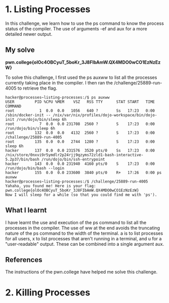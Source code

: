 # 1. Listing Processes
In this challenge, we learn how to use the ps command to know the process status of the compiler. The use of arguments -ef and aux for a more detailed newer output.

## My solve
**pwn.college{olOc4OBCyuT_5boKr_3J8FIbAmW.QX4MDO0wCO1EzNzEzW}**

To solve this challenge, I first used the ps auxww to list all the processes currently taking place in the compiler. I then ran the /challenge/25889-run-4005 to retrieve the flag.

```
hacker@processes~listing-processes:/$ ps auxww
USER         PID %CPU %MEM    VSZ   RSS TTY      STAT START   TIME COMMAND
root           1  0.0  0.0   1056   640 ?        Ss   17:23   0:00 /sbin/docker-init -- /nix/var/nix/profiles/dojo-workspace/bin/dojo-init /run/dojo/bin/sleep 6h
root           7  0.0  0.0 231708  2560 ?        S    17:23   0:00 /run/dojo/bin/sleep 6h
root         132  0.0  0.0   4132  2560 ?        S    17:23   0:00 /challenge/25889-run-4005
root         135  0.0  0.0   2744  1280 ?        S    17:23   0:00 sleep 6h
hacker       137  0.0  0.0 231576  3520 pts/0    Ss   17:23   0:00 /nix/store/0nxvi9r5ymdlr2p24rjj9qzyms72zld1-bash-interactive-5.2p37/bin/bash /run/dojo/bin/ssh-entrypoint
hacker       143  0.0  0.0 231940  4160 pts/0    S    17:23   0:00 /run/dojo/bin/bash --login
hacker       155  0.0  0.0 233600  3840 pts/0    R+   17:26   0:00 ps auxww
hacker@processes~listing-processes:/$ /challenge/25889-run-4005
Yahaha, you found me! Here is your flag:
pwn.college{olOc4OBCyuT_5boKr_3J8FIbAmW.QX4MDO0wCO1EzNzEzW}
Now I will sleep for a while (so that you could find me with 'ps').
```

## What I learnt
I have learnt the use and execution of the ps command to list all the processes in the compiler. The use of ww at the end avoids the truncating nature of the ps command to the width of the terminal. a is to list processes for all users, x to list processes that aren't running in a terminal, and u for a "user-readable" output. These can be combined into a single argument aux.

## References
The instructions of the pwn.college have helped me solve this challenge.


# 2. Killing Processes
